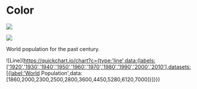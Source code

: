 # Color

![](../img/on-a-losing-streak.jpg)

![](../img/glp-1.jpg)

World population for the past century.

![Line](https://quickchart.io/chart?c={type:'line',data:{labels:['1920','1930','1940','1950','1960','1970','1980','1990','2000','2010'],datasets:[{label:'World Population',data:[1860,2000,2300,2500,2800,3600,4450,5280,6120,7000]}]}})